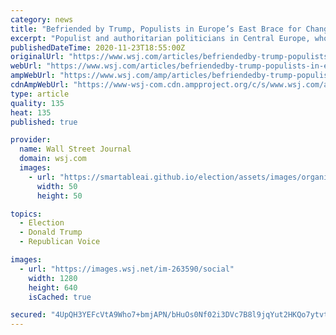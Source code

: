 ```yaml
---
category: news
title: "Befriended by Trump, Populists in Europe’s East Brace for Change"
excerpt: "Populist and authoritarian politicians in Central Europe, who viewed President Trump as a valuable ally, are bracing for the incoming Biden administration’s new stress on promoting democracy and the rule of law."
publishedDateTime: 2020-11-23T18:55:00Z
originalUrl: "https://www.wsj.com/articles/befriendedby-trump-populists-in-europes-east-brace-for-change-11606156894"
webUrl: "https://www.wsj.com/articles/befriendedby-trump-populists-in-europes-east-brace-for-change-11606156894"
ampWebUrl: "https://www.wsj.com/amp/articles/befriendedby-trump-populists-in-europes-east-brace-for-change-11606156894"
cdnAmpWebUrl: "https://www-wsj-com.cdn.ampproject.org/c/s/www.wsj.com/amp/articles/befriendedby-trump-populists-in-europes-east-brace-for-change-11606156894"
type: article
quality: 135
heat: 135
published: true

provider:
  name: Wall Street Journal
  domain: wsj.com
  images:
    - url: "https://smartableai.github.io/election/assets/images/organizations/wsj.com-50x50.jpg"
      width: 50
      height: 50

topics:
  - Election
  - Donald Trump
  - Republican Voice

images:
  - url: "https://images.wsj.net/im-263590/social"
    width: 1280
    height: 640
    isCached: true

secured: "4UpQH3YEFcVtA9Who7+bmjAPN/bHuOs0Nf02i3DVc7B8l9jqYut2HKQo7ytvtph+mUVjxesk+f/vK4C3HMr3124tHnRYI3bxQB6DKl4gWYZNq+KLLnknruDzdAFrXyBVdXI1S6h71RleMHR9WaSa02dCl/7ymbm7MoieHGXc6Q+o3IQyo3DsB4rCoxUygt//exEejt6/EzTx4MJyAPE3GL1W8Ue85hhPPfV93sdoMQvXtl3igQNWdyvyehH94fhRucZvWTKArW5ZFUklgkcX5pGkdDiCXzarKjkrfPT5YDFRmmrCAhZj9d7DbUr2X8bLGSq9QA3pxvwiLxLXqGgc+odAO2DPdJ5Op7HZQRrrAjk=;9Dud7b3ebUGVmr09qj9/Cw=="
---
```


